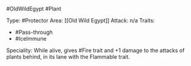 #OldWildEgypt #Plant

Type: #Protector
Area: [[Old Wild Egypt]]
Attack: n/a
Traits:
- #Pass-through
- #IceImmune

Speciality: While alive, gives #Fire trait and +1 damage to the attacks of plants behind, in its lane with the Flammable trait.
